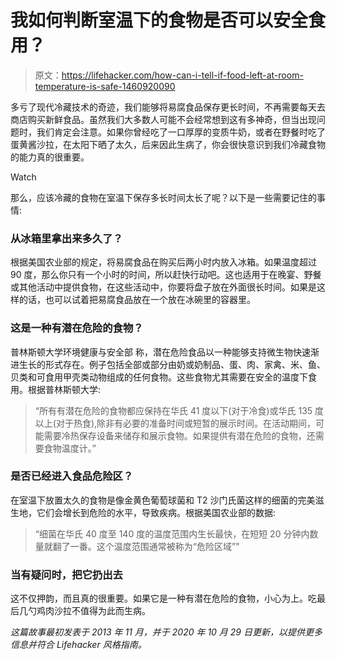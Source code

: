 # 我如何判断室温下的食物是否可以安全食用？

> 原文：<https://lifehacker.com/how-can-i-tell-if-food-left-at-room-temperature-is-safe-1460920090>

多亏了现代冷藏技术的奇迹，我们能够将易腐食品保存更长时间，不再需要每天去商店购买新鲜食品。虽然我们大多数人可能不会经常想到这有多神奇，但当出现问题时，我们肯定会注意。如果你曾经吃了一口厚厚的变质牛奶，或者在野餐时吃了蛋黄酱沙拉，在太阳下晒了太久，后来因此生病了，你会很快意识到我们冷藏食物的能力真的很重要。

Watch

那么，应该冷藏的食物在室温下保存多长时间太长了呢？以下是一些需要记住的事情:

### **从冰箱里拿出来多久了？**

根据美国农业部的规定，将易腐食品在购买后两小时内放入冰箱。如果温度超过 90 度，那么你只有一个小时的时间，所以赶快行动吧。这也适用于在晚宴、野餐或其他活动中提供食物，在这些活动中，你要将盘子放在外面很长时间。如果是这样的话，也可以试着把易腐食品放在一个放在冰碗里的容器里。

### 这是一种有潜在危险的食物？

普林斯顿大学环境健康与安全部 称，潜在危险食品以一种能够支持微生物快速渐进生长的形式存在。例子包括全部或部分由奶或奶制品、蛋、肉、家禽、米、鱼、贝类和可食用甲壳类动物组成的任何食物。这些食物尤其需要在安全的温度下食用。根据普林斯顿大学:

> “所有有潜在危险的食物都应保持在华氏 41 度以下(对于冷食)或华氏 135 度以上(对于热食),除非有必要的准备时间或短暂的展示时间。在活动期间，可能需要冷热保存设备来储存和展示食物。如果提供有潜在危险的食物，还需要食物温度计。”

### **是否已经进入食品危险区？**

在室温下放置太久的食物是像金黄色葡萄球菌和 T2 沙门氏菌这样的细菌的完美滋生地，它们会增长到危险的水平，导致疾病。根据美国农业部的数据:

> “细菌在华氏 40 度至 140 度的温度范围内生长最快，在短短 20 分钟内数量就翻了一番。这个温度范围通常被称为“危险区域”"

### **当有疑问时，把它扔出去**

这不仅押韵，而且真的很重要。如果它是一种有潜在危险的食物，小心为上。吃最后几勺鸡肉沙拉不值得为此而生病。

*这篇故事最初发表于 2013 年 11 月，并于 2020 年 10 月 29 日更新，以提供更多信息并符合 Lifehacker 风格指南。*